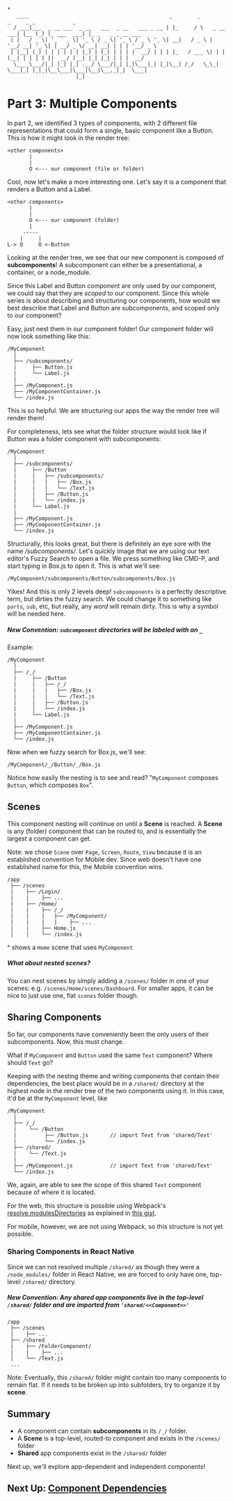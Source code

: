```
*
   ____                                             _        _             _     _ _            _                  
  / ___|___  _ __ ___  _ __   ___  _ __   ___ _ __ | |_     / \   _ __ ___| |__ (_) |_ ___  ___| |_ _   _ _ __ ___
 | |   / _ \| '_ ` _ \| '_ \ / _ \| '_ \ / _ \ '_ \| __|   / _ \ | '__/ __| '_ \| | __/ _ \/ __| __| | | | '__/ _ \
 | |__| (_) | | | | | | |_) | (_) | | | |  __/ | | | |_   / ___ \| | | (__| | | | | ||  __/ (__| |_| |_| | | |  __/
  \____\___/|_| |_| |_| .__/ \___/|_| |_|\___|_| |_|\__| /_/   \_\_|  \___|_| |_|_|\__\___|\___|\__|\__,_|_|  \___|
                      |_|                                                                                          
```
# Part 3: Multiple Components

In part 2, we identified 3 types of components, with 2 different file representations that could form a single, basic component like a Button. This is how it might look in the render tree:

```
<other components>
       |
       |
       O <--- our component (file or folder)
```

Cool, now let's make a more interesting one. Let's say it is a component that renders a Button and a Label.
```
<other components>
       |
       |
       O <--- our component (folder)
       |
     -----
    |     |
L-> O     O <-Button
```
Looking at the render tree, we see that our new component is composed of __subcomponents__! A subcomponent can either be a presentational, a container, or a node_module.

Since this Label and Button component are only used by our component, we could say that they are *scoped* to our component. Since this whole series is about describing and structuring our components, how would we best describe that Label and Button are subcomponents, and scoped only to our component?

Easy, just nest them in our component folder! Our component folder will now look something like this:
```
/MyComponent
  |
  ├── /subcomponents/
  |     ├── Button.js
  |     └── Label.js
  |
  ├── /MyComponent.js
  ├── /MyComponentContainer.js
  └── /index.js
```

This is so helpful. We are structuring our apps the way the render tree will render them!

For completeness, lets see what the folder structure would look like if Button was a folder component with subcomponents:
```
/MyComponent
  |
  ├── /subcomponents/
  |     ├── /Button
  |     |   ├── /subcomponents/
  |     |   |   ├── /Box.js
  |     |   |   └── /Text.js
  |     |   ├── /Button.js
  |     |   └── /index.js
  |     └── Label.js
  |
  ├── /MyComponent.js
  ├── /MyComponentContainer.js
  └── /index.js
```

Structurally, this looks great, but there is definitely an eye sore with the name */subcomponents/*. Let's quickly image that we are using our text editor's Fuzzy Search to open a file. We press something like CMD-P, and start typing in Box.js to open it. This is what we'll see:

`/MyComponent/subcomponents/Button/subcomponents/Box.js`

Yikes! And this is only 2 levels deep! `subcomponents` is a perfectly descriptive term, but dirties the fuzzy search. We could change it to something like `parts`, `sub`, etc, but really, any *word* will remain dirty. This is why a symbol will be needed here.

##### New Convention: `subcomponent` directories will be labeled with an `_`

Example:
```
/MyComponent
  |
  ├── /_/
  |     ├── /Button
  |     |   ├── /_/
  |     |   |   ├── /Box.js
  |     |   |   └── /Text.js
  |     |   ├── /Button.js
  |     |   └── /index.js
  |     └── Label.js
  |
  ├── /MyComponent.js
  ├── /MyComponentContainer.js
  └── /index.js
```
Now when we fuzzy search for Box.js, we'll see:

`/MyComponent/_/Button/_/Box.js`

Notice how easily the nesting is to see and read? "`MyComponent` composes `Button`, which composes `Box`".

## Scenes
This component nesting will continue on until a __Scene__ is reached. A __Scene__ is any (folder) component that can be routed to, and is essentially the largest a component can get.

Note: we chose `Scene` over `Page`, `Screen`, `Route`, `View` because it is an established convention for Mobile dev. Since web doesn't have one established name for this, the Mobile convention wins.

```
/app
 ├── /scenes
 |    ├── /Login/
 |    |    ├── ...
 |    ├── /Home/
 |    |    ├── /_/
 |    |    |   ├── /MyComponent/
 |    |    |   |    ├── ...
 |    |    ├── Home.js
 |    |    └── /index.js
```

^ shows a `Home` scene that uses `MyComponent`

##### What about nested scenes?
You can nest scenes by simply adding a `/scenes/` folder in one of your scenes: e.g. `/scenes/Home/scenes/Dashboard`. For smaller apps, it can be nice to just use one, flat `scenes` folder though.

## Sharing Components
So far, our components have conveniently been the only users of their subcomponents. Now, this must change.

What if `MyComponent` and `Button` used the same `Text` component? Where should `Text` go?

Keeping with the nesting theme and writing components that contain their dependencies, the best place would be in a `/shared/` directory at the highest node in the render tree of the two components using it. In this case, it'd be at the `MyComponent` level, like

```
/MyComponent
  |
  ├── /_/
  |    └── /Button
  |         ├── /Button.js       // import Text from 'shared/Text'
  |         └── /index.js
  ├── /shared/
  |    └── /Text.js
  |
  ├── /MyComponent.js            // import Text from 'shared/Text'
  └── /index.js
```

We, again, are able to see the scope of this shared `Text` component because of where it is located.

For the web, this structure is possible using Webpack's [resolve.modulesDirectories](https://webpack.github.io/docs/configuration.html#resolve-modulesdirectories) as explained in [this gist](https://gist.github.com/ryanflorence/daafb1e3cb8ad740b346#shared-module-resolution).

For mobile, however, we are not using Webpack, so this structure is not yet possible.

### Sharing Components in React Native
Since we can not resolved multiple `/shared/` as though they were a `/node_modules/` folder in React Native, we are forced to only have one, top-level `/shared/` directory.

##### New Convention: Any shared app components live in the top-level `/shared/` folder and are imported from `'shared/<<Component>>'`

```
/app
 ├── /scenes
 |    ├── ...
 ├── /shared
 |    ├── /FolderComponent/
 |    |    ├── ...
 |    └── /Text.js
 ...
```

Note: Eventually, this `/shared/` folder might contain too many components to remain flat. If it needs to be broken up into subfolders, try to organize it by __scene__.

## Summary
- A component can contain __subcomponents__ in its `/_/` folder.
- A __Scene__ is a top-level, routed-to component and exists in the `/scenes/` folder
- __Shared__ app components exist in the `/shared/` folder

Next up, we'll explore app-dependent and independent components!

## Next Up: [Component Dependencies](https://github.com/kylpo/react-playbook/blob/master/component-architecture/4_Component-Dependencies.md)
